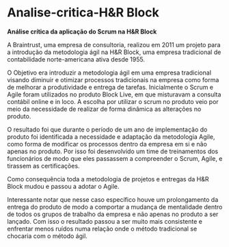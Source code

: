 # Analise-critica-H&R Block

<B>Análise crítica da aplicação do Scrum na H&R Block</b>

A Braintrust, uma empresa de consultoria, realizou em 2011 um projeto para a introdução da metodologia ágil na H&R Block, uma empresa tradicional de contabilidade norte-americana ativa desde 1955.


O Objetivo era introduzir a metodologia ágil em uma empresa tradicional visando diminuir e otimizar processos tradicionais na empresa como forma de melhorar a produtividade e entrega de tarefas.
Inicialmente o Scrum e Agile foram utilizados no produto Block Live, em que misturavam a consulta contábil online e in loco.
A escolha por utilizar o scrum no produto veio por meio da necessidade de realizar de forma dinâmica as alterações no produto.

O resultado foi que durante o período de um ano de implementação do produto foi identificada a necessidade e adaptação da metodologia Agile, como forma de modificar os processos dentro da empresa em si e não apenas no produto. Por isso foi desenvolvido um time de treinamentos dos funcionários de modo que eles passassem a compreender o Scrum, Agile, e tirassem as certificações.


Como consequência toda a metodologia de projetos e entregas da H&R Block mudou e passou a adotar o Agile.

Interessante notar que nesse caso específico houve um prolongamento da entrega do produto de modo a comportar a mudança de mentalidade dentro de todos os grupos de trabalho da empresa e não apenas no produto a ser lançado. Com isso o resultado passou a ser muito mais consistente e enfrentar menos ruídos numa relação onde o método tradicional se chocaria com o método ágil. 


